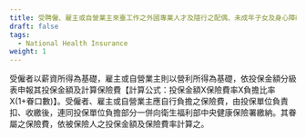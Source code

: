 ```yaml
---
title: 受聘僱、雇主或自營業主來臺工作之外國專業人才及隨行之配偶、未成年子女及身心障礙無法自理生活之成年子女，健保費如何計算？如何繳納？
draft: false
tags:
  - National Health Insurance
weight: 1
---
```

受僱者以薪資所得為基礎，雇主或自營業主則以營利所得為基礎，依投保金額分級表申報其投保金額及計算保險費【計算公式：投保金額X保險費率X負擔比率X(1+眷口數)】。受僱者、雇主或自營業主應自行負擔之保險費，由投保單位負責扣、收繳後，連同投保單位負擔部分一併向衛生福利部中央健康保險署繳納。其眷屬之保險費，依被保險人之投保金額及保險費率計算之。